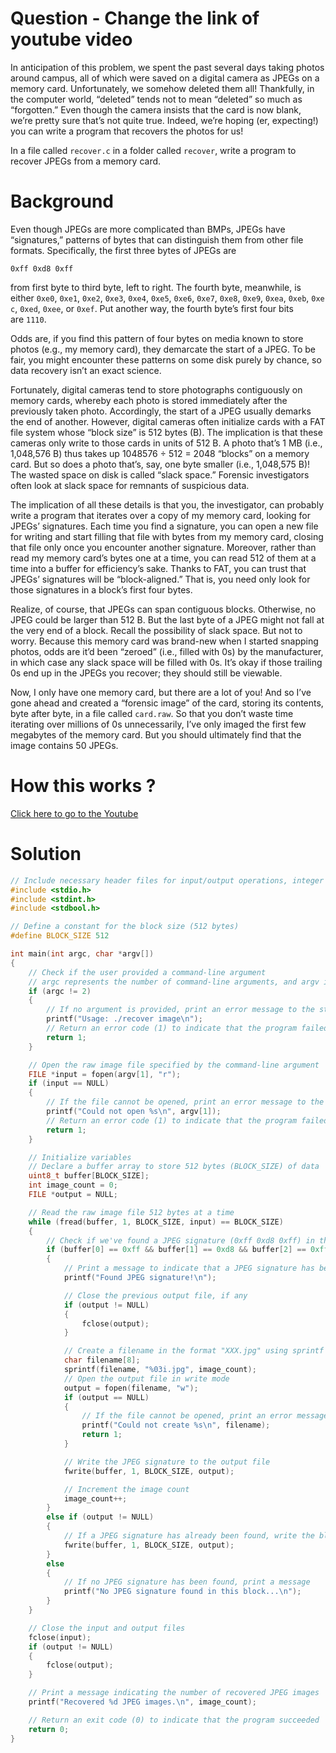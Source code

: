 # Question - Change the link of youtube video
In anticipation of this problem, we spent the past several days taking photos around campus, all of which were saved on a digital camera as JPEGs on a memory card. Unfortunately, we somehow deleted them all! Thankfully, in the computer world, “deleted” tends not to mean “deleted” so much as “forgotten.” Even though the camera insists that the card is now blank, we’re pretty sure that’s not quite true. Indeed, we’re hoping (er, expecting!) you can write a program that recovers the photos for us!

In a file called `recover.c` in a folder called `recover`, write a program to recover JPEGs from a memory card.

# Background
Even though JPEGs are more complicated than BMPs, JPEGs have “signatures,” patterns of bytes that can distinguish them from other file formats. Specifically, the first three bytes of JPEGs are

```
0xff 0xd8 0xff
```

from first byte to third byte, left to right. The fourth byte, meanwhile, is either `0xe0`, `0xe1`, `0xe2`, `0xe3`, `0xe4`, `0xe5`, `0xe6`, `0xe7`, `0xe8`, `0xe9`, `0xea`, `0xeb`, `0xec`, `0xed`, `0xee`, or `0xef`. Put another way, the fourth byte’s first four bits are `1110`.

Odds are, if you find this pattern of four bytes on media known to store photos (e.g., my memory card), they demarcate the start of a JPEG. To be fair, you might encounter these patterns on some disk purely by chance, so data recovery isn’t an exact science.

Fortunately, digital cameras tend to store photographs contiguously on memory cards, whereby each photo is stored immediately after the previously taken photo. Accordingly, the start of a JPEG usually demarks the end of another. However, digital cameras often initialize cards with a FAT file system whose “block size” is 512 bytes (B). The implication is that these cameras only write to those cards in units of 512 B. A photo that’s 1 MB (i.e., 1,048,576 B) thus takes up 1048576 ÷ 512 = 2048 “blocks” on a memory card. But so does a photo that’s, say, one byte smaller (i.e., 1,048,575 B)! The wasted space on disk is called “slack space.” Forensic investigators often look at slack space for remnants of suspicious data.

The implication of all these details is that you, the investigator, can probably write a program that iterates over a copy of my memory card, looking for JPEGs’ signatures. Each time you find a signature, you can open a new file for writing and start filling that file with bytes from my memory card, closing that file only once you encounter another signature. Moreover, rather than read my memory card’s bytes one at a time, you can read 512 of them at a time into a buffer for efficiency’s sake. Thanks to FAT, you can trust that JPEGs’ signatures will be “block-aligned.” That is, you need only look for those signatures in a block’s first four bytes.

Realize, of course, that JPEGs can span contiguous blocks. Otherwise, no JPEG could be larger than 512 B. But the last byte of a JPEG might not fall at the very end of a block. Recall the possibility of slack space. But not to worry. Because this memory card was brand-new when I started snapping photos, odds are it’d been “zeroed” (i.e., filled with 0s) by the manufacturer, in which case any slack space will be filled with 0s. It’s okay if those trailing 0s end up in the JPEGs you recover; they should still be viewable.

Now, I only have one memory card, but there are a lot of you! And so I’ve gone ahead and created a “forensic image” of the card, storing its contents, byte after byte, in a file called `card.raw`. So that you don’t waste time iterating over millions of 0s unnecessarily, I’ve only imaged the first few megabytes of the memory card. But you should ultimately find that the image contains 50 JPEGs.

# How this works ?
[Click here to go to the Youtube](https://youtu.be/sN6RjIVt9gE)

# Solution
```c
// Include necessary header files for input/output operations, integer types, and boolean values
#include <stdio.h>
#include <stdint.h>
#include <stdbool.h>

// Define a constant for the block size (512 bytes)
#define BLOCK_SIZE 512

int main(int argc, char *argv[])
{
    // Check if the user provided a command-line argument
    // argc represents the number of command-line arguments, and argv is an array of strings representing the arguments
    if (argc != 2)
    {
        // If no argument is provided, print an error message to the standard error stream
        printf("Usage: ./recover image\n");
        // Return an error code (1) to indicate that the program failed
        return 1;
    }

    // Open the raw image file specified by the command-line argument
    FILE *input = fopen(argv[1], "r");
    if (input == NULL)
    {
        // If the file cannot be opened, print an error message to the standard error stream
        printf("Could not open %s\n", argv[1]);
        // Return an error code (1) to indicate that the program failed
        return 1;
    }

    // Initialize variables
    // Declare a buffer array to store 512 bytes (BLOCK_SIZE) of data
    uint8_t buffer[BLOCK_SIZE];
    int image_count = 0;
    FILE *output = NULL;

    // Read the raw image file 512 bytes at a time
    while (fread(buffer, 1, BLOCK_SIZE, input) == BLOCK_SIZE)
    {
        // Check if we've found a JPEG signature (0xff 0xd8 0xff) in the current block
        if (buffer[0] == 0xff && buffer[1] == 0xd8 && buffer[2] == 0xff)
        {
            // Print a message to indicate that a JPEG signature has been found
            printf("Found JPEG signature!\n");

            // Close the previous output file, if any
            if (output != NULL)
            {
                fclose(output);
            }

            // Create a filename in the format "XXX.jpg" using sprintf
            char filename[8];
            sprintf(filename, "%03i.jpg", image_count);
            // Open the output file in write mode
            output = fopen(filename, "w");
            if (output == NULL)
            {
                // If the file cannot be opened, print an error message to the standard error stream
                printf("Could not create %s\n", filename);
                return 1;
            }

            // Write the JPEG signature to the output file
            fwrite(buffer, 1, BLOCK_SIZE, output);

            // Increment the image count
            image_count++;
        }
        else if (output != NULL)
        {
            // If a JPEG signature has already been found, write the block to the current output file
            fwrite(buffer, 1, BLOCK_SIZE, output);
        }
        else
        {
            // If no JPEG signature has been found, print a message
            printf("No JPEG signature found in this block...\n");
        }
    }

    // Close the input and output files
    fclose(input);
    if (output != NULL)
    {
        fclose(output);
    }

    // Print a message indicating the number of recovered JPEG images
    printf("Recovered %d JPEG images.\n", image_count);

    // Return an exit code (0) to indicate that the program succeeded
    return 0;
}
```
